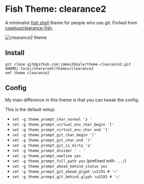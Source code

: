 # Fish Theme: clearance2

A minimalist [fish shell](http://fishshell.com/) theme for people who use git. Forked from [cseelus/clearance-fish](https://github.com/cseelus/clearance-fish).

![clearance2 theme](https://raw.github.com/james2doyle/theme-clearance2/master/preview.png)

## Install

```
git clone git@github.com:james2doyle/theme-clearance2.git $HOME/.local/share/omf/themes/clearance2
omf theme clearance2
```

## Config

My main difference in this theme is that you can tweak the config.

This is the default setup:

* `set -g theme_prompt_char_normal '❯ '`
* `set -g theme_prompt_virtual_env_char_begin '['`
* `set -g theme_prompt_virtual_env_char_end ']'`
* `set -g theme_prompt_git_char_begin '('`
* `set -g theme_prompt_git_char_end ')'`
* `set -g theme_prompt_git_is_dirty '±'`
* `set -g theme_prompt_divider ' · '`
* `set -g theme_prompt_newline yes`
* `set -g theme_prompt_full_path yes` (prefixed with `.../`)
* `set -g theme_prompt_ahead_behind_status yes`
* `set -g theme_prompt_git_ahead_glyph \u2191 # '↑'`
* `set -g theme_prompt_git_behind_glyph \u2193 # '↓'`

